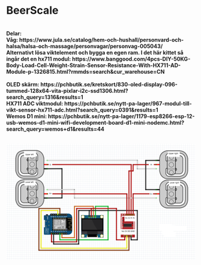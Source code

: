 # BeerScale
<br>
<b>Delar:<b><br>
    Våg: https://www.jula.se/catalog/hem-och-hushall/personvard-och-halsa/halsa-och-massage/personvagar/personvag-005043/<br>
    Alternativt lösa viktelement och bygga en egen ram. I det här kittet så ingår det en hx711 modul: https://www.banggood.com/4pcs-DIY-50KG-Body-Load-Cell-Weight-Strain-Sensor-Resistance-With-HX711-AD-Module-p-1326815.html?rmmds=search&cur_warehouse=CN<br>
 <br>
    OLED skärm: https://pchbutik.se/kretskort/830-oled-display-096-tummed-128x64-vita-pixlar-i2c-ssd1306.html?search_query=1316&results=1 <br>
    HX711 ADC viktmodul: https://pchbutik.se/nytt-pa-lager/967-modul-till-vikt-sensor-hx711-adc.html?search_query=0391&results=1 <br>
    Wemos D1 mini: https://pchbutik.se/nytt-pa-lager/1179-esp8266-esp-12-usb-wemos-d1-mini-wifi-development-board-d1-mini-nodemc.html?search_query=wemos+d1&results=44 <br>
 <br>

 ![Schematic](schematic.PNG)
 
